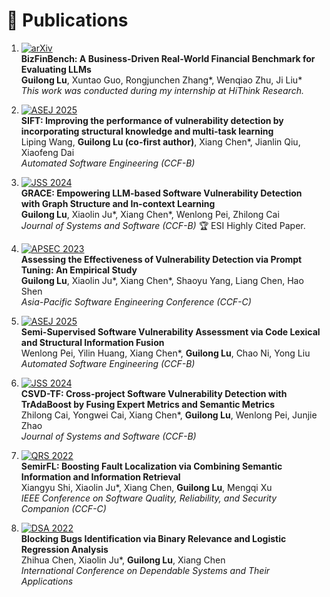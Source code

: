 # 📝 Publications 

1. [![arXiv](https://img.shields.io/badge/arXiv-preprint-b31b1b)](https://arxiv.org/abs/2505.19457)  
   **BizFinBench: A Business-Driven Real-World Financial Benchmark for Evaluating LLMs**  
   **Guilong Lu**, Xuntao Guo, Rongjunchen Zhang*, Wenqiao Zhu, Ji Liu*  
   _This work was conducted during my internship at HiThink Research._

2. [![ASEJ 2025](https://img.shields.io/badge/ASEJ-2025-blue)](https://dl.acm.org/doi/abs/10.1007/s10515-025-00507-7)  
   **SIFT: Improving the performance of vulnerability detection by incorporating structural knowledge and multi-task learning**  
   Liping Wang, **Guilong Lu (co-first author)**, Xiang Chen*, Jianlin Qiu, Xiaofeng Dai  
   _Automated Software Engineering (CCF-B)_

3. [![JSS 2024](https://img.shields.io/badge/JSS-2024-blue)](https://www.sciencedirect.com/science/article/abs/pii/S0164121224000748)  
   **GRACE: Empowering LLM-based Software Vulnerability Detection with Graph Structure and In-context Learning**  
   **Guilong Lu**, Xiaolin Ju*, Xiang Chen*, Wenlong Pei, Zhilong Cai  
   _Journal of Systems and Software (CCF-B)_
   🏆 ESI Highly Cited Paper.

5. [![APSEC 2023](https://img.shields.io/badge/APSEC-2023-orange)](https://ieeexplore.ieee.org/document/10479384/)  
   **Assessing the Effectiveness of Vulnerability Detection via Prompt Tuning: An Empirical Study**  
   **Guilong Lu**, Xiaolin Ju*, Xiang Chen*, Shaoyu Yang, Liang Chen, Hao Shen  
   _Asia-Pacific Software Engineering Conference (CCF-C)_

6. [![ASEJ 2025](https://img.shields.io/badge/ASEJ-2025-blue)](https://link.springer.com/article/10.1007/s10515-025-00526-4)  
   **Semi-Supervised Software Vulnerability Assessment via Code Lexical and Structural Information Fusion**  
   Wenlong Pei, Yilin Huang, Xiang Chen*, **Guilong Lu**, Chao Ni, Yong Liu  
   _Automated Software Engineering (CCF-B)_

7. [![JSS 2024](https://img.shields.io/badge/JSS-2024-blue)](https://www.sciencedirect.com/science/article/abs/pii/S0164121224000815)  
   **CSVD-TF: Cross-project Software Vulnerability Detection with TrAdaBoost by Fusing Expert Metrics and Semantic Metrics**  
   Zhilong Cai, Yongwei Cai, Xiang Chen*, **Guilong Lu**, Wenlong Pei, Junjie Zhao  
   _Journal of Systems and Software (CCF-B)_

8. [![QRS 2022](https://img.shields.io/badge/QRS-2022-orange)](https://ieeexplore.ieee.org/document/10077037)  
   **SemirFL: Boosting Fault Localization via Combining Semantic Information and Information Retrieval**  
   Xiangyu Shi, Xiaolin Ju*, Xiang Chen, **Guilong Lu**, Mengqi Xu  
   _IEEE Conference on Software Quality, Reliability, and Security Companion (CCF-C)_

9. [![DSA 2022](https://img.shields.io/badge/DSA-2022-lightgrey)](https://ieeexplore.ieee.org/document/9914512/)  
   **Blocking Bugs Identification via Binary Relevance and Logistic Regression Analysis**  
   Zhihua Chen, Xiaolin Ju*, **Guilong Lu**, Xiang Chen  
   _International Conference on Dependable Systems and Their Applications_
   
